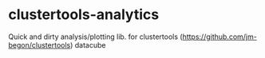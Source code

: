 # clustertools-analytics
Quick and dirty analysis/plotting lib. for clustertools (https://github.com/jm-begon/clustertools) datacube
